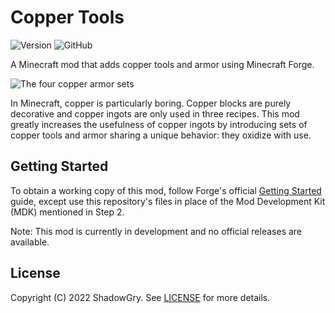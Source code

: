 # Copper Tools
![Version](https://img.shields.io/badge/version-1.19.1--0.0.0.2-blue?style=flat-square)
![GitHub](https://img.shields.io/github/license/ShadowGry/copper-tools?style=flat-square)

A Minecraft mod that adds copper tools and armor using Minecraft Forge.

![The four copper armor sets](https://drive.google.com/uc?id=1Vtb5FPYMkjEDhiCmMypDscu1FwR_wBb1)

In Minecraft, copper is particularly boring. Copper blocks are purely decorative and copper ingots are only used in three recipes. This mod greatly increases the usefulness of copper ingots by introducing sets of copper tools and armor sharing a unique behavior: they oxidize with use.

## Getting Started
To obtain a working copy of this mod, follow Forge's official [Getting Started](https://docs.minecraftforge.net/en/latest/gettingstarted/) guide, except use this repository's files in place of the Mod Development Kit (MDK) mentioned in Step 2.

Note: This mod is currently in development and no official releases are available.

## License
Copyright (C) 2022 ShadowGry. See [LICENSE](LICENSE) for more details.
